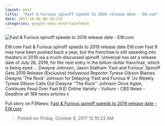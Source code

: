 ```yaml
---
layout: post
title:  "Fast & Furious spinoff speeds to 2019 release date - EW.com"
date: 2017-10-06 00:10:23Z
categories: google-news-entertaintment
---
```


![Fast & Furious spinoff speeds to 2019 release date - EW.com](http://ewedit.files.wordpress.com/2017/10/2431_d038_00307r_crop.jpg?crop=0px%2C0px%2C2700px%2C1417.5px&resize=1200%2C630)

EW.com Fast & Furious spinoff speeds to 2019 release date EW.com Fast 9 may have been pushed back a year, but the franchise is still speeding into theaters in 2019 via a much-discussed spinoff. Universal has set a release date of July 26, 2019, for the next entry in the billion-dollar franchise, which is being eyed ... Dwayne Johnson, Jason Statham 'Fast and Furious' Spinoff Gets 2019 Release (Exclusive) Hollywood Reporter Tyrese Gibson Blames Dwayne 'The Rock' Johnson for Delaying 'Fast and Furious 9' Us Weekly Tyrese Gibson Calls Out Dwayne ''The Rock'' Johnson Once Again, Continues Feud Over Fast 9 E! Online Variety - Vulture - CBS News - Deadline all 169 news articles »


Full story on F3News: [Fast & Furious spinoff speeds to 2019 release date - EW.com](http://www.f3nws.com/n/BfJqaB)

> Posted on: Friday, October 6, 2017 12:10:23 AM
